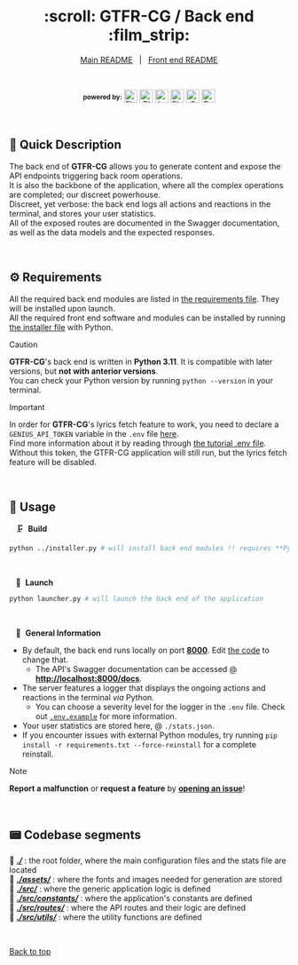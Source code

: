 <div align="center" id="top">
  <h1>:scroll: GTFR-CG / Back end :film_strip:</h1>
</div>

<div align="center">
  <a href="https://github.com/Thomas-Fernandes/GTFR-CG/blob/develop/README.md">Main README</a> &#xa0; | &#xa0;
  <a href="https://github.com/Thomas-Fernandes/GTFR-CG/blob/develop/client/README.md">Front end README</a>
</div>

&#xa0;

<div align="center">
  <sup><b>powered by:</b></sup>
  <a href="#top"><img title="Flask" src="https://raw.githubusercontent.com/mallowigi/iconGenerator/master/assets/icons/files/flask.svg" height="24px" alt="Flask" /></a>
  <a href="#top"><img title="Pillow" src="https://cdn.fosstodon.org/accounts/avatars/109/325/533/008/309/323/original/6fe5f3db3360b8ff.png" height="24px" alt="PIL" /></a>
  <a href="#top"><img title="LyricsGenius" src="https://images.genius.com/086f5809e96b133dd536982629e5844b.300x300x1.png" height="24px" alt="LyricsGenius" /></a>
  <a href="#top"><img title="Flask-Restx" src="https://avatars.githubusercontent.com/u/59693083?v=4" height="24px" alt="Flask-Restx" /></a>
  <a href="#top"><img title="Swagger" src="https://raw.githubusercontent.com/mallowigi/iconGenerator/master/assets/icons/files/swagger.svg" height="24px" alt="Swagger" /></a>
  <a href="#top"><img src="https://img.shields.io/badge/Python-3.11+-blue?logo=python" height="24px" alt="Python version" /></a>
</div>

&#xa0;

## :memo: Quick Description

The back end of **GTFR-CG** allows you to generate content and expose the API endpoints triggering back room operations.  
It is also the backbone of the application, where all the complex operations are completed; our discreet powerhouse.  
Discreet, yet verbose: the back end logs all actions and reactions in the terminal, and stores your user statistics.  
All of the exposed routes are documented in the Swagger documentation, as well as the data models and the expected responses.

&#xa0;

## :gear: Requirements

All the required back end modules are listed in [the requirements file](./requirements.txt). They will be installed upon launch.  
All the required front end software and modules can be installed by running [the installer file](https://github.com/Thomas-Fernandes/GTFR-CG/blob/develop/installer.py) with Python.

> [!CAUTION]
> **GTFR-CG**'s back end is written in **Python 3.11**. It is compatible with later versions, but **not with anterior versions**.  
> You can check your Python version by running `python --version` in your terminal.
</blockquote>

> [!IMPORTANT]
> In order for **GTFR-CG**'s lyrics fetch feature to work, you need to declare a `GENIUS_API_TOKEN` variable in the `.env` file [here](./).  
> Find more information about it by reading through [the tutorial .env file](./.env.example).  
> Without this token, the GTFR-CG application will still run, but the lyrics fetch feature will be disabled.

&#xa0;

## :movie_camera: Usage

&nbsp;&nbsp; :clamp:&nbsp; **Build**

``` bash
python ../installer.py # will install back end modules !! requires **Python 3.11**
```

&#xa0;

&nbsp;&nbsp; :rocket:&nbsp; **Launch**

``` bash
python launcher.py # will launch the back end of the application
```

&#xa0;

&nbsp;&nbsp; :bookmark_tabs:&nbsp; **General Information**

- By default, the back end runs locally on port [**8000**](http://localhost:8000). Edit [the code](./src/app.py) to change that.
  - The API's Swagger documentation can be accessed @ [**http://localhost:8000/docs**](http://localhost:8000/docs).
- The server features a logger that displays the ongoing actions and reactions in the terminal *via* Python.
  - You can choose a severity level for the logger in the `.env` file. Check out [`.env.example`](./.env.example) for more information.
- Your user statistics are stored here, @ `./stats.json`.
- If you encounter issues with external Python modules, try running `pip install -r requirements.txt --force-reinstall` for a complete reinstall.

> [!NOTE]
> **Report a malfunction** or **request a feature** by [**opening an issue**](https://github.com/Thomas-Fernandes/GTFR/issues)!

&#xa0;

## :pager: Codebase segments

:file_folder: [***./***](https://github.com/Thomas-Fernandes/GTFR-CG/tree/develop/server) : the root folder, where the main configuration files and the stats file are located  
:file_folder: [***./assets/***](https://github.com/Thomas-Fernandes/GTFR-CG/tree/develop/server/assets) : where the fonts and images needed for generation are stored  
:file_folder: [***./src/***](https://github.com/Thomas-Fernandes/GTFR-CG/tree/develop/server/src) : where the generic application logic is defined  
:file_folder: [***./src/constants/***](https://github.com/Thomas-Fernandes/GTFR-CG/tree/develop/server/src/constants) : where the application's constants are defined  
:file_folder: [***./src/routes/***](https://github.com/Thomas-Fernandes/GTFR-CG/tree/develop/server/src/routes) : where the API routes and their logic are defined  
:file_folder: [***./src/utils/***](https://github.com/Thomas-Fernandes/GTFR-CG/tree/develop/server/src/utils) : where the utility functions are defined

<br />

[Back to top](#top)
